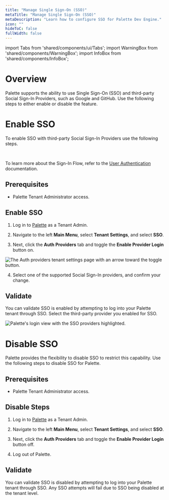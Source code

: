 ```yaml
---
title: "Manage Single Sign-On (SSO)"
metaTitle: "Manage Single Sign-On (SSO)"
metaDescription: "Learn how to configure SSO for Palette Dev Engine."
icon: ""
hideToC: false
fullWidth: false
---
```


import Tabs from 'shared/components/ui/Tabs';
import WarningBox from 'shared/components/WarningBox';
import InfoBox from 'shared/components/InfoBox';

# Overview

Palette supports the ability to use Single Sign-On (SSO) and third-party Social Sign-In Providers, such as Google and GitHub. Use the following steps to either enable or disable the feature. 

# Enable SSO

To enable SSO with third-party Social Sign-In Providers use the following steps.

<br />


<InfoBox>

To learn more about the Sign-In Flow, refer to the [User Authentication](/user-management/user-authentication#signinflow) documentation.

</InfoBox>


## Prerequisites

* Palette Tenant Administrator access.


## Enable SSO

1. Log in to [Palette](https://console.spectrocloud.com) as a Tenant Admin.


2. Navigate to the left **Main Menu**, select **Tenant Settings**, and select **SSO**.


3. Next, click the **Auth Providers** tab and toggle the **Enable Provider Login** button on.


  ![The Auth providers tenant settings page with an arrow toward the toggle button.](/devx_manage-dev-engine_sso_display-oidc-page.png)


4. Select one of the supported Social Sign-In providers, and confirm your change.




## Validate

You can validate SSO is enabled by attempting to log into your Palette tenant through SSO. Select the third-party provider you enabled for SSO.


![Palette's login view with the SSO providers highlighted.](/devx_manage-dev-engine_sso_palette-login-view.png)


# Disable SSO

Palette provides the flexibility to disable SSO to restrict this capability. Use the following steps to disable SSO for Palette.


## Prerequisites

* Palette Tenant Administrator access.



## Disable Steps

1. Log in to [Palette](https://console.spectrocloud.com) as a Tenant Admin.


2. Navigate to the left **Main Menu**, select **Tenant Settings**, and select **SSO**.


3. Next, click the **Auth Providers** tab and toggle the **Enable Provider Login** button off.


4. Log out of Palette.


## Validate

You can validate SSO is disabled by attempting to log into your Palette tenant through SSO. Any SSO attempts will fail due to SSO being disabled at the tenant level.



